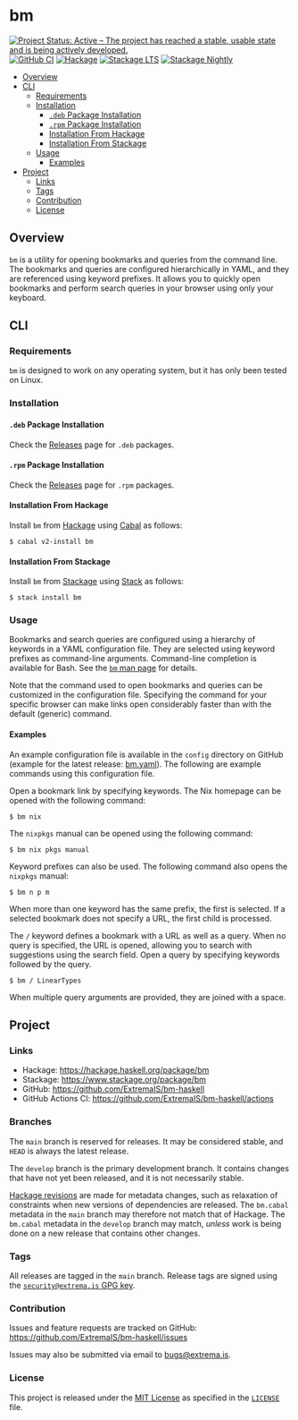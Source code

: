 # bm

[![Project Status: Active – The project has reached a stable, usable state and is being actively developed.](https://www.repostatus.org/badges/latest/active.svg)](https://www.repostatus.org/#active)
[![GitHub CI](https://github.com/ExtremaIS/bm-haskell/workflows/CI/badge.svg?branch=main)](https://github.com/ExtremaIS/bm-haskell/actions)
[![Hackage](https://img.shields.io/hackage/v/bm.svg)](https://hackage.haskell.org/package/bm)
[![Stackage LTS](https://stackage.org/package/bm/badge/lts)](https://stackage.org/package/bm)
[![Stackage Nightly](https://stackage.org/package/bm/badge/nightly)](https://stackage.org/nightly/package/bm)

* [Overview](#overview)
* [CLI](#cli)
    * [Requirements](#requirements)
    * [Installation](#installation)
        * [`.deb` Package Installation](#deb-package-installation)
        * [`.rpm` Package Installation](#rpm-package-installation)
        * [Installation From Hackage](#installation-from-hackage)
        * [Installation From Stackage](#installation-from-stackage)
    * [Usage](#usage)
        * [Examples](#examples)
* [Project](#project)
    * [Links](#links)
    * [Tags](#tags)
    * [Contribution](#contribution)
    * [License](#license)

## Overview

`bm` is a utility for opening bookmarks and queries from the command line.
The bookmarks and queries are configured hierarchically in YAML, and they are
referenced using keyword prefixes.  It allows you to quickly open bookmarks
and perform search queries in your browser using only your keyboard.

## CLI

### Requirements

`bm` is designed to work on any operating system, but it has only been tested
on Linux.

### Installation

#### `.deb` Package Installation

Check the [Releases][] page for `.deb` packages.

[Releases]: <https://github.com/ExtremaIS/bm-haskell/releases>

#### `.rpm` Package Installation

Check the [Releases][] page for `.rpm` packages.

#### Installation From Hackage

Install `bm` from [Hackage][] using [Cabal][] as follows:

```
$ cabal v2-install bm
```

[Hackage]: <https://hackage.haskell.org/package/bm>
[Cabal]: <https://www.haskell.org/cabal/>

#### Installation From Stackage

Install `bm` from [Stackage][] using [Stack][] as follows:

```
$ stack install bm
```

[Stackage]: <https://www.stackage.org/package/bm>
[Stack]: <https://haskellstack.org/>

### Usage

Bookmarks and search queries are configured using a hierarchy of keywords in a
YAML configuration file.  They are selected using keyword prefixes as
command-line arguments.  Command-line completion is available for Bash.  See
the [`bm` man page][] for details.

Note that the command used to open bookmarks and queries can be customized in
the configuration file.  Specifying the command for your specific browser can
make links open considerably faster than with the default (generic) command.

[`bm` man page]: <doc/bm.1.md>

#### Examples

An example configuration file is available in the `config` directory on
GitHub (example for the latest release: [bm.yaml][]).  The following are
example commands using this configuration file.

Open a bookmark link by specifying keywords.  The Nix homepage can be opened
with the following command:

```
$ bm nix
```

The `nixpkgs` manual can be opened using the following command:

```
$ bm nix pkgs manual
```

Keyword prefixes can also be used.  The following command also opens the
`nixpkgs` manual:

```
$ bm n p m
```

When more than one keyword has the same prefix, the first is selected.  If a
selected bookmark does not specify a URL, the first child is processed.

The `/` keyword defines a bookmark with a URL as well as a query.  When no
query is specified, the URL is opened, allowing you to search with suggestions
using the search field.  Open a query by specifying keywords followed by the
query.

```
$ bm / LinearTypes
```

When multiple query arguments are provided, they are joined with a space.

[bm.yaml]: <https://github.com/ExtremaIS/bm-haskell/blob/main/config/bm.yaml>

## Project

### Links

* Hackage: <https://hackage.haskell.org/package/bm>
* Stackage: <https://www.stackage.org/package/bm>
* GitHub: <https://github.com/ExtremaIS/bm-haskell>
* GitHub Actions CI: <https://github.com/ExtremaIS/bm-haskell/actions>

### Branches

The `main` branch is reserved for releases.  It may be considered stable, and
`HEAD` is always the latest release.

The `develop` branch is the primary development branch.  It contains changes
that have not yet been released, and it is not necessarily stable.

[Hackage revisions][] are made for metadata changes, such as relaxation of
constraints when new versions of dependencies are released.  The `bm.cabal`
metadata in the `main` branch may therefore not match that of Hackage.  The
`bm.cabal` metadata in the `develop` branch may match, *unless* work is being
done on a new release that contains other changes.

[Hackage revisions]: <https://github.com/haskell-infra/hackage-trustees/blob/master/revisions-information.md#hackage-metadata-revisions--what-they-are-how-they-work>

### Tags

All releases are tagged in the `main` branch.  Release tags are signed using
the [`security@extrema.is` GPG key][].

[`security@extrema.is` GPG key]: <http://keys.gnupg.net/pks/lookup?op=vindex&fingerprint=on&search=0x1D484E4B4705FADF>

### Contribution

Issues and feature requests are tracked on GitHub:
<https://github.com/ExtremaIS/bm-haskell/issues>

Issues may also be submitted via email to <bugs@extrema.is>.

### License

This project is released under the [MIT License][] as specified in the
[`LICENSE`][] file.

[MIT License]: <https://opensource.org/licenses/MIT>
[`LICENSE`]: <LICENSE>
